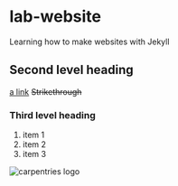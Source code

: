 # lab-website
Learning how to make websites with Jekyll

## Second level heading
[a link](https://carpentries.org)
~~Strikethrough~~

### Third level heading
1. item 1
2. item 2
5. item 3

![carpentries logo](https://github.com/carpentries/carpentries.org/blob/main/images/TheCarpentries-opengraph.png?raw=true "Carpentries Logo")

